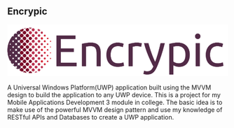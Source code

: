 ## Encrypic
![alt text](https://github.com/ImErvin/Encrypic/blob/master/Encrypic/Assets/eplogo.png?raw=true "Encrypic Logo")

A Universal Windows Platform(UWP) application built using the MVVM design to build the application to any UWP device. This is a project for my Mobile Applications Development 3 module in college. The basic idea is to make use of the powerful MVVM design pattern and use my knowledge of RESTful APIs and Databases to create a UWP application.

